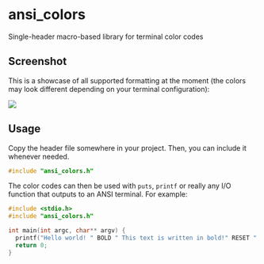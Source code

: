 # ansi_colors
Single-header macro-based library for terminal color codes

## Screenshot

This is a showcase of all supported formatting at the moment (the colors may look different depending on your terminal configuration):

![](https://i.imgur.com/2h4bHRP.png)

## Usage

Copy the header file somewhere in your project. Then, you can include it whenever needed.

```c
#include "ansi_colors.h"
```

The color codes can then be used with `puts`, `printf` or really any I/O function that outputs to an ANSI terminal. For example:

```c
#include <stdio.h>
#include "ansi_colors.h"

int main(int argc, char** argv) {
  printf("Hello world! " BOLD " This text is written in bold!" RESET " this is not!" );
  return 0;
}
```
